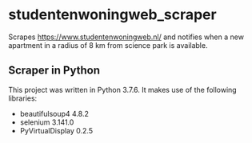 # studentenwoningweb_scraper
Scrapes https://www.studentenwoningweb.nl/ and notifies when a new apartment in a radius of 8 km from science park is available.

## Scraper in Python
This project was written in Python 3.7.6. It makes use of the following libraries:
- beautifulsoup4 4.8.2
- selenium 3.141.0
- PyVirtualDisplay 0.2.5
